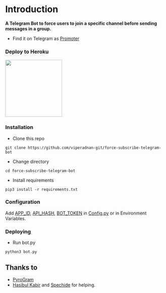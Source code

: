# Introduction
**A Telegram Bot to force users to join a specific channel before sending messages in a group.**
- Find it on Telegram as [Promoter](https://t.me/ForceSubscribeBot)

### Deploy to Heroku
<p><a href="https://heroku.com/deploy?template=https://github.com/SCXAnjana/force-subscribe-telegram-bot"> <img src="https://img.shields.io/badge/Deploy%20Guide-blueviolet?style=for-the-badge&logo=heroku" width="180""/></a></p>

### Installation
- Clone this repo
```
git clone https://github.com/viperadnan-git/force-subscribe-telegram-bot
```
- Change directory
```
cd force-subscribe-telegram-bot
```
- Install requirements
```
pip3 install -r requirements.txt
```

### Configuration
Add [APP_ID](https://my.telegram.org/apps), [API_HASH](https://my.telegram.org/apps), [BOT_TOKEN](https://t.me/botfather) in [Config.py](Config.py) or in Environment Variables.

### Deploying
- Run bot.py
```
python3 bot.py
```

## Thanks to
- [PyroGram](https://PyroGram.org)
- [Hasibul Kabir](https://GitHub.com/hasibulkabir) and [Spechide](https://GitHub.com/spechide) for helping.
